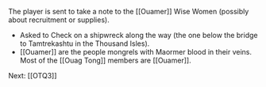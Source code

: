 The player is sent to take a note to the [[Ouamer]] Wise Women (possibly about recruitment or supplies).
* Asked to Check on a shipwreck along the way (the one below the bridge to Tamtrekashtu in the Thousand Isles).
* [[Ouamer]] are the people mongrels with Maormer blood in their veins. Most of the [[Ouag Tong]] members are [[Ouamer]].

Next: [[OTQ3]]